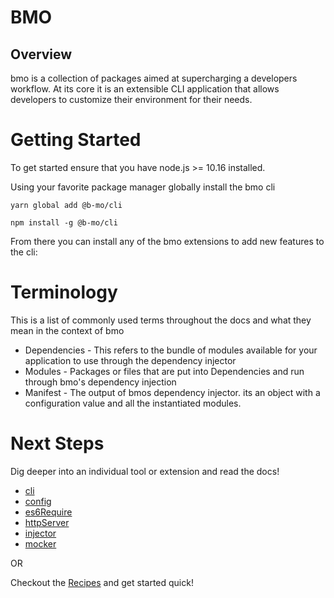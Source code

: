 # BMO

## Overview

bmo is a collection of packages aimed at supercharging a developers workflow.
At its core it is an extensible CLI application that allows developers to customize their environment
for their needs.

# Getting Started

To get started ensure that you have node.js >= 10.16 installed.

Using your favorite package manager globally install the bmo cli

```
yarn global add @b-mo/cli
```

```
npm install -g @b-mo/cli
```


From there you can install any of the bmo extensions to add new features to the cli:

# Terminology

This is a list of commonly used terms throughout the docs and what they mean in the context of bmo

- Dependencies - This refers to the bundle of modules available for your application to use through the dependency injector
- Modules - Packages or files that are put into Dependencies and run through bmo's dependency injection
- Manifest - The output of bmos dependency injector. its an object with a configuration value and all the instantiated modules.

# Next Steps
Dig deeper into an individual tool or extension and read the docs!

- [cli](/packages/cli/)
- [config](/packages/config/)
- [es6Require](/packages/es6Require/)
- [httpServer](/packages/httpServer)
- [injector](/packages/injector)
- [mocker](/packages/mocker)

OR

Checkout the [Recipes](/recipes/) and get started quick!
